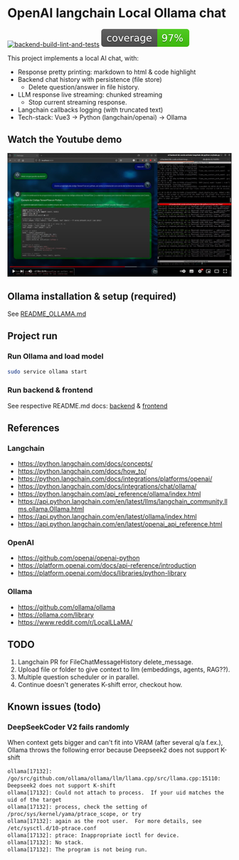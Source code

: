 # OpenAI langchain Local Ollama chat

[![backend-build-lint-and-tests](https://github.com/davidgfolch/OpenAI-local-ollama-chat/actions/workflows/backend-build-lint-and-tests.yml/badge.svg)](https://github.com/davidgfolch/OpenAI-local-ollama-chat/actions/workflows/backend-build-lint-and-tests.yml)
[![Backend coverage](README.md_images/coverage.svg)](backend/README.md#generate-coverage-badge-for-readmemd)

This project implements a local AI chat, with:

- Response pretty printing: markdown to html & code highlight
- Backend chat history with persistence (file store)
  - Delete question/answer in file history.
- LLM response live streaming: chunked streaming
  - Stop current streaming response.
- Langchain callbacks logging (with truncated text)
- Tech-stack: Vue3 -> Python (langchain/openai) -> Ollama

## Watch the Youtube demo

<a href="https://youtu.be/lzJOmwnY1m4" target="_blank">
    <img src="README.md_images/youtubeScreenshot.png"/>
</a>

## Ollama installation & setup (required)

See [README_OLLAMA.md](README_OLLAMA.md)

## Project run

### Run Ollama and load model

```bash
sudo service ollama start
```

### Run backend & frontend

See respective README.md docs: [backend](backend/README.md) & [frontend](frontend/README.md)

## References

### Langchain

- <https://python.langchain.com/docs/concepts/>
- <https://python.langchain.com/docs/how_to/>
- <https://python.langchain.com/docs/integrations/platforms/openai/>
- <https://python.langchain.com/docs/integrations/chat/ollama/>
- <https://python.langchain.com/api_reference/ollama/index.html>
- <https://api.python.langchain.com/en/latest/llms/langchain_community.llms.ollama.Ollama.html>
- <https://api.python.langchain.com/en/latest/ollama/index.html>
- <https://api.python.langchain.com/en/latest/openai_api_reference.html>

### OpenAI

- <https://github.com/openai/openai-python>
- <https://platform.openai.com/docs/api-reference/introduction>
- <https://platform.openai.com/docs/libraries/python-library>

### Ollama

- <https://github.com/ollama/ollama>
- <https://ollama.com/library>
- <https://www.reddit.com/r/LocalLLaMA/>

## TODO

1. Langchain PR for FileChatMessageHistory delete_message.
2. Upload file or folder to give context to llm (embeddings, agents, RAG??).
3. Multiple question scheduler or in parallel.
4. Continue doesn't generates K-shift error, checkout how.

## Known issues (todo)

### DeepSeekCoder V2 fails randomly

When context gets bigger and can't fit into VRAM (after several q/a f.ex.), Ollama throws the following error because Deepseek2 does not support K-shift

```log
ollama[17132]: /go/src/github.com/ollama/ollama/llm/llama.cpp/src/llama.cpp:15110: Deepseek2 does not support K-shift
ollama[17132]: Could not attach to process.  If your uid matches the uid of the target
ollama[17132]: process, check the setting of /proc/sys/kernel/yama/ptrace_scope, or try
ollama[17132]: again as the root user.  For more details, see /etc/sysctl.d/10-ptrace.conf
ollama[17132]: ptrace: Inappropriate ioctl for device.
ollama[17132]: No stack.
ollama[17132]: The program is not being run.
```
